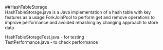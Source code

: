 ##HashTableStorage<br>
HashTableStorage.java is a Java implementation of a hash table with key features as a usage ForkJoinPool 
to perform get and remove operations to improve performance and avoided rehashing by changing approach to store data

HashTableStorageTest.java - for testing<br>
TestPerformance.java - to check performance
